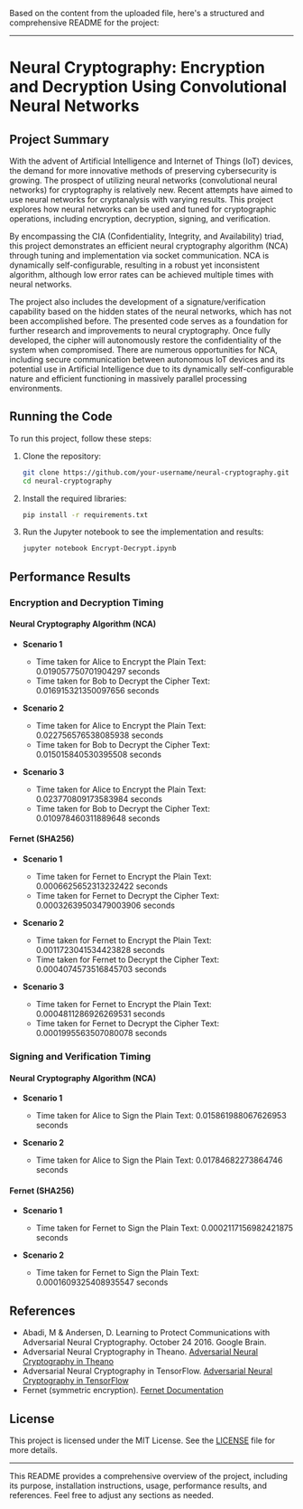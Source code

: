 Based on the content from the uploaded file, here's a structured and comprehensive README for the project:

---

# Neural Cryptography: Encryption and Decryption Using Convolutional Neural Networks

## Project Summary

With the advent of Artificial Intelligence and Internet of Things (IoT) devices, the demand for more innovative methods of preserving cybersecurity is growing. The prospect of utilizing neural networks (convolutional neural networks) for cryptography is relatively new. Recent attempts have aimed to use neural networks for cryptanalysis with varying results. This project explores how neural networks can be used and tuned for cryptographic operations, including encryption, decryption, signing, and verification.

By encompassing the CIA (Confidentiality, Integrity, and Availability) triad, this project demonstrates an efficient neural cryptography algorithm (NCA) through tuning and implementation via socket communication. NCA is dynamically self-configurable, resulting in a robust yet inconsistent algorithm, although low error rates can be achieved multiple times with neural networks.

The project also includes the development of a signature/verification capability based on the hidden states of the neural networks, which has not been accomplished before. The presented code serves as a foundation for further research and improvements to neural cryptography. Once fully developed, the cipher will autonomously restore the confidentiality of the system when compromised. There are numerous opportunities for NCA, including secure communication between autonomous IoT devices and its potential use in Artificial Intelligence due to its dynamically self-configurable nature and efficient functioning in massively parallel processing environments.

## Running the Code

To run this project, follow these steps:

1. Clone the repository:
    ```bash
    git clone https://github.com/your-username/neural-cryptography.git
    cd neural-cryptography
    ```

2. Install the required libraries:
    ```bash
    pip install -r requirements.txt
    ```

3. Run the Jupyter notebook to see the implementation and results:
    ```bash
    jupyter notebook Encrypt-Decrypt.ipynb
    ```

## Performance Results

### Encryption and Decryption Timing

#### Neural Cryptography Algorithm (NCA)
- **Scenario 1**
  - Time taken for Alice to Encrypt the Plain Text: 0.019057750701904297 seconds
  - Time taken for Bob to Decrypt the Cipher Text: 0.016915321350097656 seconds

- **Scenario 2**
  - Time taken for Alice to Encrypt the Plain Text: 0.022756576538085938 seconds
  - Time taken for Bob to Decrypt the Cipher Text: 0.015015840530395508 seconds

- **Scenario 3**
  - Time taken for Alice to Encrypt the Plain Text: 0.023770809173583984 seconds
  - Time taken for Bob to Decrypt the Cipher Text: 0.010978460311889648 seconds

#### Fernet (SHA256)
- **Scenario 1**
  - Time taken for Fernet to Encrypt the Plain Text: 0.0006625652313232422 seconds
  - Time taken for Fernet to Decrypt the Cipher Text: 0.00032639503479003906 seconds

- **Scenario 2**
  - Time taken for Fernet to Encrypt the Plain Text: 0.0011723041534423828 seconds
  - Time taken for Fernet to Decrypt the Cipher Text: 0.0004074573516845703 seconds

- **Scenario 3**
  - Time taken for Fernet to Encrypt the Plain Text: 0.0004811286926269531 seconds
  - Time taken for Fernet to Decrypt the Cipher Text: 0.0001995563507080078 seconds

### Signing and Verification Timing

#### Neural Cryptography Algorithm (NCA)
- **Scenario 1**
  - Time taken for Alice to Sign the Plain Text: 0.015861988067626953 seconds

- **Scenario 2**
  - Time taken for Alice to Sign the Plain Text: 0.01784682273864746 seconds

#### Fernet (SHA256)
- **Scenario 1**
  - Time taken for Fernet to Sign the Plain Text: 0.0002117156982421875 seconds

- **Scenario 2**
  - Time taken for Fernet to Sign the Plain Text: 0.0001609325408935547 seconds

## References

- Abadi, M & Andersen, D. Learning to Protect Communications with Adversarial Neural Cryptography. October 24 2016. Google Brain.
- Adversarial Neural Cryptography in Theano. [Adversarial Neural Cryptography in Theano](https://nlml.github.io/neural-networks/adversarialneural-cryptography/)
- Adversarial Neural Cryptography in TensorFlow. [Adversarial Neural Cryptography in TensorFlow](https://github.com/ankeshanand/neuralcryptography-tensorflow)
- Fernet (symmetric encryption). [Fernet Documentation](https://cryptography.io/en/latest/fernet/)

## License

This project is licensed under the MIT License. See the [LICENSE](LICENSE) file for more details.

---

This README provides a comprehensive overview of the project, including its purpose, installation instructions, usage, performance results, and references. Feel free to adjust any sections as needed.
